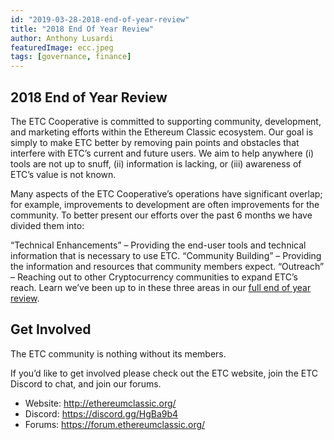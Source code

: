 ```yaml
---
id: "2019-03-28-2018-end-of-year-review"
title: "2018 End Of Year Review"
author: Anthony Lusardi
featuredImage: ecc.jpeg
tags: [governance, finance]
---
```


## 2018 End of Year Review

The ETC Cooperative is committed to supporting community, development, and marketing efforts within the Ethereum Classic ecosystem. Our goal is simply to make ETC better by removing pain points and obstacles that interfere with ETC’s current and future users. We aim to help anywhere (i) tools are not up to snuff, (ii) information is lacking, or (iii) awareness of ETC’s value is not known.

Many aspects of the ETC Cooperative’s operations have significant overlap; for example, improvements to development are often improvements for the community. To better present our efforts over the past 6 months we have divided them into:

“Technical Enhancements” – Providing the end-user tools and technical information that is necessary to use ETC.
“Community Building” – Providing the information and resources that community members expect.
“Outreach” – Reaching out to other Cryptocurrency communities to expand ETC’s reach.
Learn we’ve been up to in these three areas in our [full end of year review](https://etccooperative.org/wp-content/uploads/2019/03/End-of-Year-Review-July-to-December-2018.pdf).

## Get Involved

The ETC community is nothing without its members.

If you’d like to get involved please check out the ETC website, join the ETC Discord to chat, and join our forums.

* Website: http://ethereumclassic.org/
* Discord: https://discord.gg/HgBa9b4
* Forums: https://forum.ethereumclassic.org/